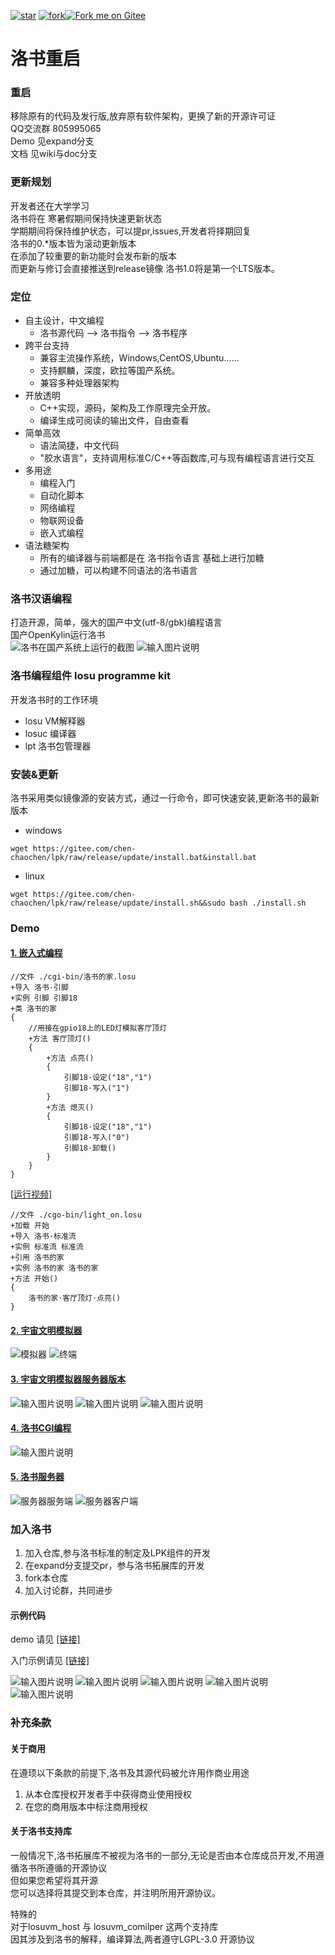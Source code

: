 <a href='https://gitee.com/chen-chaochen/lpk/stargazers'><img src='https://gitee.com/chen-chaochen/lpk/badge/star.svg?theme=dark' alt='star'></img></a>
<a href='https://gitee.com/chen-chaochen/lpk/members'><img src='https://gitee.com/chen-chaochen/lpk/badge/fork.svg?theme=dark' alt='fork'></img></a><a href='https://gitee.com/chen-chaochen/lpk'><img src='https://gitee.com/chen-chaochen/lpk/widgets/widget_1.svg' alt='Fork me on Gitee'></img></a>
# 洛书重启
### 重启
移除原有的代码及发行版,放弃原有软件架构，更换了新的开源许可证<br>
QQ交流群 805995065<br>
Demo 见expand分支<br>
文档 见wiki与doc分支<br>
### 更新规划
开发者还在大学学习<br>
洛书将在 寒暑假期间保持快速更新状态<br> 
学期期间将保持维护状态，可以提pr,issues,开发者将择期回复<br>
洛书的0.*版本皆为滚动更新版本<br>
在添加了较重要的新功能时会发布新的版本<br>
而更新与修订会直接推送到release镜像
洛书1.0将是第一个LTS版本。

### 定位
+ 自主设计，中文编程
    + 洛书源代码 ——> 洛书指令 ——> 洛书程序
+ 跨平台支持    
    + 兼容主流操作系统，Windows,CentOS,Ubuntu……
    + 支持麒麟，深度，欧拉等国产系统。
    + 兼容多种处理器架构
+ 开放透明    
    + C++实现，源码，架构及工作原理完全开放。
    + 编译生成可阅读的输出文件，自由查看
+ 简单高效    
    + 语法简捷，中文代码
    + "胶水语言"，支持调用标准C/C++等函数库,可与现有编程语言进行交互
+ 多用途      
    + 编程入门
    + 自动化脚本
    + 网络编程
    + 物联网设备
    + 嵌入式编程
+ 语法糖架构    
    + 所有的编译器与前端都是在 洛书指令语言 基础上进行加糖
    + 通过加糖，可以构建不同语法的洛书语言

### 洛书汉语编程
打造开源，简单，强大的国产中文(utf-8/gbk)编程语言<br>
国产OpenKylin运行洛书<br>
![洛书在国产系统上运行的截图](%E6%B4%9B%E4%B9%A6%E7%A4%BA%E4%BE%8B%E4%BB%A3%E7%A0%81/%E6%B4%9B%E4%B9%A6%E7%A8%8B%E5%BA%8F/%E5%BC%80%E6%94%BE%E9%BA%92%E9%BA%9F.jpg)
![输入图片说明](%E6%B4%9B%E4%B9%A6%E7%A4%BA%E4%BE%8B%E4%BB%A3%E7%A0%81/%E6%B4%9B%E4%B9%A6%E7%A8%8B%E5%BA%8F/%E9%BA%92%E9%BA%9F.jpg)

### 洛书编程组件 losu programme kit
开发洛书时的工作环境
+ losu   VM解释器
+ losuc 编译器
+ lpt 洛书包管理器
### 安装&更新
洛书采用类似镜像源的安装方式，通过一行命令，即可快速安装,更新洛书的最新版本
+ windows

```
wget https://gitee.com/chen-chaochen/lpk/raw/release/update/install.bat&install.bat
```

+ linux

```
wget https://gitee.com/chen-chaochen/lpk/raw/release/update/install.sh&&sudo bash ./install.sh
```


### Demo
#### [1. 嵌入式编程](https://gitee.com/chen-chaochen/lpk/tree/expand/Demo/%E7%89%A9%E8%81%94%E7%BD%91-%E6%99%BA%E8%83%BD%E5%AE%B6%E5%B1%85%E9%9B%8F%E5%BD%A2)

```
//文件 ./cgi-bin/洛书的家.losu
+导入 洛书·引脚
+实例 引脚 引脚18
+类 洛书的家
{
    //用接在gpio18上的LED灯模拟客厅顶灯
    +方法 客厅顶灯()
    {
        +方法 点亮()
        {
            引脚18·设定("18","1")
            引脚18·写入("1")
        }
        +方法 熄灭()
        {
            引脚18·设定("18","1")
            引脚18·写入("0")
            引脚18·卸载()
        }
    }
}
```
[[运行视频]](https://gitee.com/chen-chaochen/lpk/raw/expand/Demo/%E7%89%A9%E8%81%94%E7%BD%91-%E6%99%BA%E8%83%BD%E5%AE%B6%E5%B1%85%E9%9B%8F%E5%BD%A2/%E8%BF%90%E8%A1%8C%E8%A7%86%E9%A2%91.mp4)

```
//文件 ./cgo-bin/light_on.losu
+加载 开始
+导入 洛书·标准流
+实例 标准流 标准流
+引用 洛书的家
+实例 洛书的家 洛书的家
+方法 开始()
{
    洛书的家·客厅顶灯·点亮()
}
```

#### [2. 宇宙文明模拟器](https://gitee.com/chen-chaochen/lpk/tree/expand/Demo/%E5%AE%87%E5%AE%99%E6%96%87%E6%98%8E%E6%A8%A1%E6%8B%9F%E5%99%A8)
![模拟器](https://gitee.com/chen-chaochen/lpk/raw/expand/Demo/%E5%AE%87%E5%AE%99%E6%96%87%E6%98%8E%E6%A8%A1%E6%8B%9F%E5%99%A8/运行截图.png)
![终端](https://gitee.com/chen-chaochen/lpk/raw/expand/Demo/%E5%AE%87%E5%AE%99%E6%96%87%E6%98%8E%E6%A8%A1%E6%8B%9F%E5%99%A8/运行截图2.png)

#### [3. 宇宙文明模拟器服务器版本](https://gitee.com/chen-chaochen/lpk/tree/expand/Demo/宇宙文明模拟器服务器版)
![输入图片说明](Demo/%E9%BB%91%E6%9A%97%E6%A3%AE%E6%9E%97%E6%88%AA%E5%9B%BE.png)
![输入图片说明](%E9%BB%91%E6%9A%97%E6%A3%AE%E6%9E%97%E6%88%AA%E5%9B%BE2.png)
![输入图片说明](Demo/%E9%BB%91%E6%9A%97%E6%A3%AE%E6%9E%97%E6%9C%8D%E5%8A%A1%E5%99%A8.png)

#### [4. 洛书CGI编程](https://gitee.com/chen-chaochen/lpk/blob/master/%E6%B4%9B%E4%B9%A6CGI%E7%BC%96%E7%A8%8B.md)
![输入图片说明](Demo/CGI.png)

#### [5. 洛书服务器](https://gitee.com/chen-chaochen/lpk/tree/expand/%E6%B4%9B%E4%B9%A6%E6%9C%8D%E5%8A%A1%E5%99%A8)
![服务器服务端](Demo/%E6%9C%8D%E5%8A%A1%E5%99%A8.png)
![服务器客户端](Demo/%E6%9C%8D%E5%8A%A1%E5%99%A82.png)

### 加入洛书
1. 加入仓库,参与洛书标准的制定及LPK组件的开发
2. 在expand分支提交pr，参与洛书拓展库的开发
3. fork本仓库
4. 加入讨论群，共同进步
#### 示例代码
demo 请见 [[链接]](https://gitee.com/chen-chaochen/lpk/tree/expand/Demo)

入门示例请见 [[链接]](https://gitee.com/chen-chaochen/lpk/tree/master/%E6%B4%9B%E4%B9%A6%E7%A4%BA%E4%BE%8B%E4%BB%A3%E7%A0%81)

![输入图片说明](%E6%B4%9B%E4%B9%A6%E7%A4%BA%E4%BE%8B%E4%BB%A3%E7%A0%81/%E6%B4%9B%E4%B9%A6%E7%A8%8B%E5%BA%8F/3.png)
![输入图片说明](%E6%B4%9B%E4%B9%A6%E7%A4%BA%E4%BE%8B%E4%BB%A3%E7%A0%81/%E6%B4%9B%E4%B9%A6%E7%A8%8B%E5%BA%8F/%E5%B1%8F%E5%B9%95%E6%88%AA%E5%9B%BE%202022-07-25%20102106.png)
![输入图片说明](%E6%B4%9B%E4%B9%A6%E7%A4%BA%E4%BE%8B%E4%BB%A3%E7%A0%81/%E6%B4%9B%E4%B9%A6%E7%A8%8B%E5%BA%8F/2.png)
![输入图片说明](%E6%B4%9B%E4%B9%A6%E7%A4%BA%E4%BE%8B%E4%BB%A3%E7%A0%81/%E6%B4%9B%E4%B9%A6%E7%A8%8B%E5%BA%8F/%E5%A4%9A%E7%BA%BF%E7%A8%8B.png)
![输入图片说明](%E6%B4%9B%E4%B9%A6%E7%A4%BA%E4%BE%8B%E4%BB%A3%E7%A0%81/%E6%B4%9B%E4%B9%A6%E7%A8%8B%E5%BA%8F/%E6%A0%91%E8%8E%93%E6%B4%BE.png)
### 补充条款
#### 关于商用
在遵顼以下条款的前提下,洛书及其源代码被允许用作商业用途
1. 从本仓库授权开发者手中获得商业使用授权
2. 在您的商用版本中标注商用授权

#### 关于洛书支持库
一般情况下,洛书拓展库不被视为洛书的一部分,无论是否由本仓库成员开发,不用遵循洛书所遵循的开源协议<br>
但如果您希望将其开源<br>
您可以选择将其提交到本仓库，并注明所用开源协议。

特殊的<br>
对于losuvm_host 与 losuvm_comilper 这两个支持库<br>
因其涉及到洛书的解释，编译算法,两者遵守LGPL-3.0 开源协议